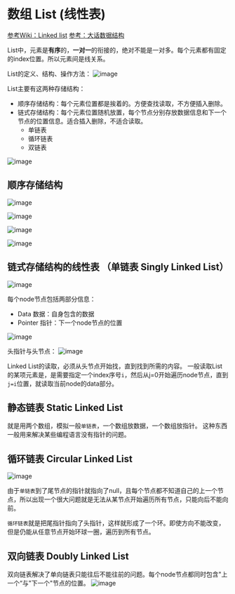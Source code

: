 # 数组 List (线性表)

[参考Wiki：Linked list](https://www.wikiwand.com/en/Linked_list)
[参考：大话数据结构](https://book.douban.com/subject/6424904/)

List中，元素是**有序**的，**一对一**的衔接的，绝对不能是一对多。每个元素都有固定的index位置。所以元素间是线关系。

List的定义、结构、操作方法：
![image](https://user-images.githubusercontent.com/14041622/48191857-35574c00-e381-11e8-898f-96b09a0752e3.png)

List主要有这两种存储结构：
- 顺序存储结构：每个元素位置都是挨着的。方便查找读取，不方便插入删除。
- 链式存储结构：每个元素位置随机放置，每个节点分别存放数据信息和下一个节点的位置信息。适合插入删除，不适合读取。
    - 单链表
    - 循环链表
    - 双链表

![image](https://user-images.githubusercontent.com/14041622/48250291-c4736b00-e438-11e8-8862-e0ff8f5e2331.png)


## 顺序存储结构

![image](https://user-images.githubusercontent.com/14041622/48248778-a9eac300-e433-11e8-8353-f891293454c3.png)

![image](https://user-images.githubusercontent.com/14041622/48248684-4e203a00-e433-11e8-95c4-026235f260ab.png)

![image](https://user-images.githubusercontent.com/14041622/48248669-42347800-e433-11e8-8dde-621eb5b2f9ce.png)

![image](https://user-images.githubusercontent.com/14041622/48248758-96d7f300-e433-11e8-896a-5e2d6485438d.png)


## 链式存储结构的线性表 （单链表 Singly Linked List）

![image](https://user-images.githubusercontent.com/14041622/48250380-14523200-e439-11e8-94cd-913658f4203d.png)

每个node节点包括两部分信息：
- Data 数据：自身包含的数据
- Pointer 指针：下一个node节点的位置

![image](https://user-images.githubusercontent.com/14041622/48248637-29c45d80-e433-11e8-9347-e3549d0979cc.png)

头指针与头节点：
![image](https://user-images.githubusercontent.com/14041622/48248907-21205700-e434-11e8-84f4-346a050e25e3.png)

Linked List的读取，必须从头节点开始找，直到找到所需的内容。
一般读取List的某项元素是，是需要指定一个index序号`i`，然后从j=0开始遍历node节点，直到`j=i`位置，就读取当前node的data部分。


## 静态链表 Static Linked List

就是用两个数组，模拟一般`单链表`，一个数组放数据，一个数组放指针。
这种东西一般用来解决某些编程语言没有指针的问题。


## 循环链表 Circular Linked List

![image](https://user-images.githubusercontent.com/14041622/48250399-1f0cc700-e439-11e8-9830-56e303ea0c54.png)

由于`单链表`到了尾节点的指针就指向了null，且每个节点都不知道自己的上一个节点，所以出现一个很大问题就是无法从某节点开始遍历所有节点，只能向后不能向前。

`循环链表`就是把尾指针指向了头指针，这样就形成了一个环。即使方向不能改变，但是仍能从任意节点开始环球一圈，遍历到所有节点。


## 双向链表 Doubly Linked List

双向链表解决了单向链表只能往后不能往前的问题。每个node节点都同时包含"上一个“与"下一个"节点的位置。
![image](https://user-images.githubusercontent.com/14041622/48250097-1bc50b80-e438-11e8-885e-0d3c1764f08e.png)


